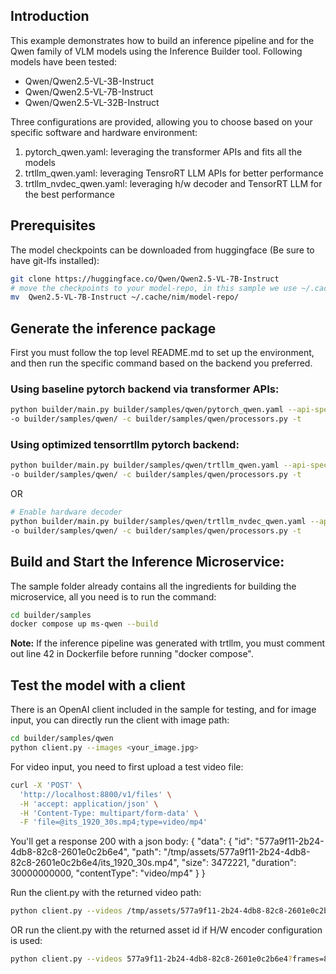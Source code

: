 ## Introduction

This example demonstrates how to build an inference pipeline and for the Qwen family of VLM models using the Inference Builder tool. Following models have been tested:
- Qwen/Qwen2.5-VL-3B-Instruct
- Qwen/Qwen2.5-VL-7B-Instruct
- Qwen/Qwen2.5-VL-32B-Instruct

Three configurations are provided, allowing you to choose based on your specific software and hardware environment:

1. pytorch_qwen.yaml: leveraging the transformer APIs and fits all the models
2. trtllm_qwen.yaml: leveraging TensroRT LLM APIs for better performance
3. trtllm_nvdec_qwen.yaml: leveraging h/w decoder and TensorRT LLM for the best performance

## Prerequisites

The model checkpoints can be downloaded from huggingface (Be sure to have git-lfs installed):

```bash
git clone https://huggingface.co/Qwen/Qwen2.5-VL-7B-Instruct
# move the checkpoints to your model-repo, in this sample we use ~/.cache/nim/model-repo
mv  Qwen2.5-VL-7B-Instruct ~/.cache/nim/model-repo/
```

## Generate the inference package

First you must follow the top level README.md to set up the environment, and then run the specific command based on the backend you preferred.

### Using baseline pytorch backend via transformer APIs:

```bash
python builder/main.py builder/samples/qwen/pytorch_qwen.yaml --api-spec builder/samples/qwen/openapi.yaml \
-o builder/samples/qwen/ -c builder/samples/qwen/processors.py -t
```

### Using optimized tensorrtllm pytorch backend:

```bash
python builder/main.py builder/samples/qwen/trtllm_qwen.yaml --api-spec builder/samples/qwen/openapi.yaml \
-o builder/samples/qwen/ -c builder/samples/qwen/processors.py -t
```

OR

```bash
# Enable hardware decoder
python builder/main.py builder/samples/qwen/trtllm_nvdec_qwen.yaml --api-spec builder/samples/qwen/openapi.yaml \
-o builder/samples/qwen/ -c builder/samples/qwen/processors.py -t
```

## Build and Start the Inference Microservice:

The sample folder already contains all the ingredients for building the microservice, all you need is to run the command:

```bash
cd builder/samples
docker compose up ms-qwen --build
```

**Note:** If the inference pipeline was generated with trtllm, you must comment out line 42 in Dockerfile before running "docker compose".

## Test the model with a client

There is an OpenAI client included in the sample for testing, and for image input, you can directly run the client with image path:

```bash
cd builder/samples/qwen
python client.py --images <your_image.jpg>
```

For video input, you need to first upload a test video file:

```bash
curl -X 'POST' \
  'http://localhost:8800/v1/files' \
  -H 'accept: application/json' \
  -H 'Content-Type: multipart/form-data' \
  -F 'file=@its_1920_30s.mp4;type=video/mp4'
```

You'll get a response 200 with a json body:
{
  "data": {
    "id": "577a9f11-2b24-4db8-82c8-2601e0c2b6e4",
    "path": "/tmp/assets/577a9f11-2b24-4db8-82c8-2601e0c2b6e4/its_1920_30s.mp4",
    "size": 3472221,
    "duration": 30000000000,
    "contentType": "video/mp4"
  }
}

Run the client.py with the returned video path:

```bash
python client.py --videos /tmp/assets/577a9f11-2b24-4db8-82c8-2601e0c2b6e4/its_1920_30s.mp4
```

OR run the client.py with the returned asset id if H/W encoder configuration is used:

```bash
python client.py --videos 577a9f11-2b24-4db8-82c8-2601e0c2b6e4?frames=8
```